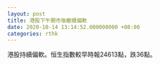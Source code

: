 ```yaml
---
layout: post
title: 港股下午開市後繼續偏軟
date: 2020-10-14 13:14:52.000000000 +08:00
categories: rthk
---
```


港股持續偏軟。恒生指數較早時報24613點，跌36點。
